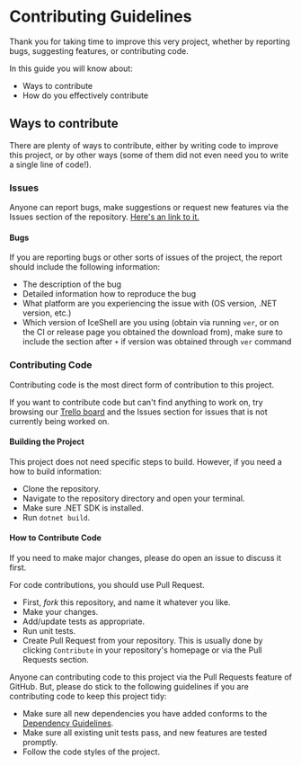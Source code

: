 # Contributing Guidelines

Thank you for taking time to improve this very project, whether by
reporting bugs, suggesting features, or contributing code.

In this guide you will know about:

- Ways to contribute
- How do you effectively contribute

## Ways to contribute

There are plenty of ways to contribute, either by writing code to improve this
project, or by other ways (some of them did not even need you to write a single
line of code!).

### Issues

Anyone can report bugs, make suggestions or request new features via the Issues
section of the repository. [Here's an link to it.](https://github.com/NexusKrop/IceShell/issues)

#### Bugs

If you are reporting bugs or other sorts of issues of the project, the report
should include the following information:

- The description of the bug
- Detailed information how to reproduce the bug
- What platform are you experiencing the issue with (OS version, .NET version,
  etc.)
- Which version of IceShell are you using (obtain via running `ver`, 
  or on the CI or release page you obtained the download from), make sure to
  include the section after `+` if version was obtained through `ver` command

### Contributing Code

Contributing code is the most direct form of contribution to this project.

If you want to contribute code but can't find anything to work on, try browsing
our [Trello board](https://trello.com/b/eeBRukuy/iceshell) and the Issues
section for issues that is not currently being worked on.

#### Building the Project

This project does not need specific steps to build. However, if you need a how
to build information:

- Clone the repository.
- Navigate to the repository directory and open your terminal.
- Make sure .NET SDK is installed.
- Run `dotnet build`.

#### How to Contribute Code

If you need to make major changes, please do open an issue to discuss it first.

For code contributions, you should use Pull Request.

- First, _fork_ this repository, and name it whatever you like.
- Make your changes.
- Add/update tests as appropriate.
- Run unit tests.
- Create Pull Request from your repository. This is usually done by clicking
  `Contribute` in your repository's homepage or via the Pull Requests section.

Anyone can contributing code to this project via the Pull Requests feature of
GitHub. But, please do stick to the following guidelines if you are
contributing code to keep this project tidy:

- Make sure all new dependencies you have added conforms to the
  [Dependency Guidelines](https://github.com/NexusKrop/.github/blob/main/docs/dependencies.md).
- Make sure all existing unit tests pass, and new features are tested promptly.
- Follow the code styles of the project.

